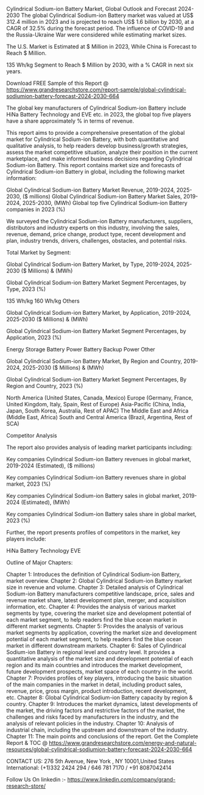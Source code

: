 Cylindrical Sodium-ion Battery Market, Global Outlook and Forecast 2024-2030
The global Cylindrical Sodium-ion Battery market was valued at US$ 312.4 million in 2023 and is projected to reach US$ 1.6 billion by 2030, at a CAGR of 32.5% during the forecast period. The influence of COVID-19 and the Russia-Ukraine War were considered while estimating market sizes.

The U.S. Market is Estimated at $ Million in 2023, While China is Forecast to Reach $ Million.

135 Wh/kg Segment to Reach $ Million by 2030, with a % CAGR in next six years.

Download FREE Sample of this Report @ https://www.grandresearchstore.com/report-sample/global-cylindrical-sodiumion-battery-forecast-2024-2030-664

The global key manufacturers of Cylindrical Sodium-ion Battery include HiNa Battery Technology and EVE etc. in 2023, the global top five players have a share approximately % in terms of revenue.

This report aims to provide a comprehensive presentation of the global market for Cylindrical Sodium-ion Battery, with both quantitative and qualitative analysis, to help readers develop business/growth strategies, assess the market competitive situation, analyze their position in the current marketplace, and make informed business decisions regarding Cylindrical Sodium-ion Battery. This report contains market size and forecasts of Cylindrical Sodium-ion Battery in global, including the following market information:

Global Cylindrical Sodium-ion Battery Market Revenue, 2019-2024, 2025-2030, ($ millions)
Global Cylindrical Sodium-ion Battery Market Sales, 2019-2024, 2025-2030, (MWh)
Global top five Cylindrical Sodium-ion Battery companies in 2023 (%)

We surveyed the Cylindrical Sodium-ion Battery manufacturers, suppliers, distributors and industry experts on this industry, involving the sales, revenue, demand, price change, product type, recent development and plan, industry trends, drivers, challenges, obstacles, and potential risks.

Total Market by Segment:

Global Cylindrical Sodium-ion Battery Market, by Type, 2019-2024, 2025-2030 ($ Millions) & (MWh)

Global Cylindrical Sodium-ion Battery Market Segment Percentages, by Type, 2023 (%)

135 Wh/kg
160 Wh/kg
Others

Global Cylindrical Sodium-ion Battery Market, by Application, 2019-2024, 2025-2030 ($ Millions) & (MWh)

Global Cylindrical Sodium-ion Battery Market Segment Percentages, by Application, 2023 (%)

Energy Storage Battery
Power Battery
Backup Power
Other

Global Cylindrical Sodium-ion Battery Market, By Region and Country, 2019-2024, 2025-2030 ($ Millions) & (MWh)

Global Cylindrical Sodium-ion Battery Market Segment Percentages, By Region and Country, 2023 (%)

North America (United States, Canada, Mexico)
Europe (Germany, France, United Kingdom, Italy, Spain, Rest of Europe)
Asia-Pacific (China, India, Japan, South Korea, Australia, Rest of APAC)
The Middle East and Africa (Middle East, Africa)
South and Central America (Brazil, Argentina, Rest of SCA)

Competitor Analysis

The report also provides analysis of leading market participants including:

Key companies Cylindrical Sodium-ion Battery revenues in global market, 2019-2024 (Estimated), ($ millions)

Key companies Cylindrical Sodium-ion Battery revenues share in global market, 2023 (%)

Key companies Cylindrical Sodium-ion Battery sales in global market, 2019-2024 (Estimated), (MWh)

Key companies Cylindrical Sodium-ion Battery sales share in global market, 2023 (%)

Further, the report presents profiles of competitors in the market, key players include:

HiNa Battery Technology
EVE

Outline of Major Chapters:

Chapter 1: Introduces the definition of Cylindrical Sodium-ion Battery, market overview.
Chapter 2: Global Cylindrical Sodium-ion Battery market size in revenue and volume.
Chapter 3: Detailed analysis of Cylindrical Sodium-ion Battery manufacturers competitive landscape, price, sales and revenue market share, latest development plan, merger, and acquisition information, etc.
Chapter 4: Provides the analysis of various market segments by type, covering the market size and development potential of each market segment, to help readers find the blue ocean market in different market segments.
Chapter 5: Provides the analysis of various market segments by application, covering the market size and development potential of each market segment, to help readers find the blue ocean market in different downstream markets.
Chapter 6: Sales of Cylindrical Sodium-ion Battery in regional level and country level. It provides a quantitative analysis of the market size and development potential of each region and its main countries and introduces the market development, future development prospects, market space of each country in the world.
Chapter 7: Provides profiles of key players, introducing the basic situation of the main companies in the market in detail, including product sales, revenue, price, gross margin, product introduction, recent development, etc.
Chapter 8: Global Cylindrical Sodium-ion Battery capacity by region & country.
Chapter 9: Introduces the market dynamics, latest developments of the market, the driving factors and restrictive factors of the market, the challenges and risks faced by manufacturers in the industry, and the analysis of relevant policies in the industry.
Chapter 10: Analysis of industrial chain, including the upstream and downstream of the industry.
Chapter 11: The main points and conclusions of the report.
Get the Complete Report & TOC @ https://www.grandresearchstore.com/energy-and-natural-resources/global-cylindrical-sodiumion-battery-forecast-2024-2030-664

CONTACT US:
276 5th Avenue, New York , NY 10001,United States
International: (+1)332 2424 294 / 646 781 7170 / +91 8087042414

Follow Us On linkedin :- https://www.linkedin.com/company/grand-research-store/
